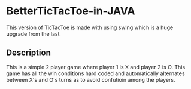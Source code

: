 # BetterTicTacToe-in-JAVA

This version of TicTacToe is made with using swing which is a huge upgrade from the last

## Description

This is a simple 2 player game where player 1 is X and player 2 is O. This game has all the win conditions hard coded and automatically alternates between X's and O's turns as to avoid confutioin among the players. 
